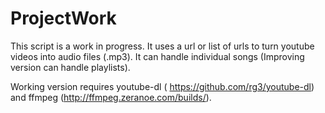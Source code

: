 # ProjectWork

This script is a work in progress. It uses a url or list of urls to turn youtube videos into audio files (.mp3). It can handle individual songs (Improving version can handle playlists). 

Working version requires youtube-dl ( https://github.com/rg3/youtube-dl) and ffmpeg (http://ffmpeg.zeranoe.com/builds/).
